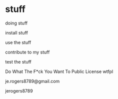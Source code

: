 # <h1>stuff</h1>

  <p>doing stuff</p>

  <p>install stuff</p>

  <p>use the stuff</p>

  <p>contribute to my stuff</p>

  <p>test the stuff</p>

  <p>Do What The F*ck You Want To Public License	wtfpl</p>

  <p>je.rogers8789@gmail.com</p>

  <p>jerogers8789</p>

